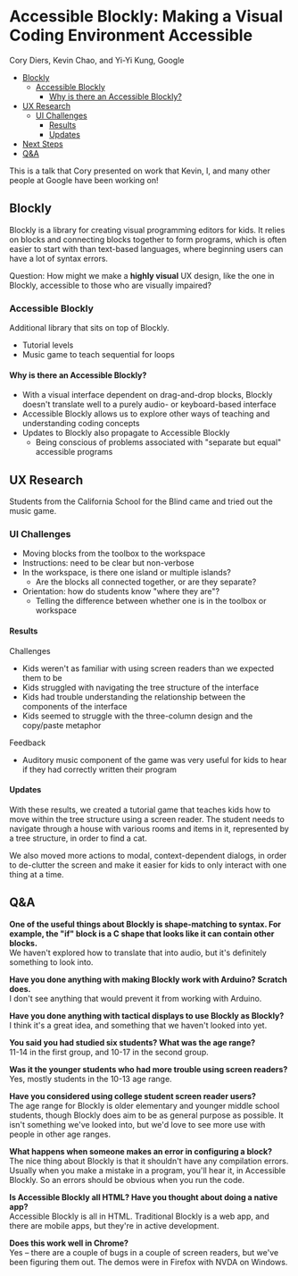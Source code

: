 # Accessible Blockly: Making a Visual Coding Environment Accessible

Cory Diers, Kevin Chao, and Yi-Yi Kung, Google

* [Blockly](#blockly)
  * [Accessible Blockly](#accessible-blockly)
    * [Why is there an Accessible Blockly?](#why-is-there-an-accessible-blockly)
* [UX Research](#ux-research)
  * [UI Challenges](#ui-challenges)
    * [Results](#results)
    * [Updates](#updates)
* [Next Steps](#next-steps)
* [Q&A](#qa)

This is a talk that Cory presented on work that Kevin, I, and many other people at Google have been working on!

## Blockly

Blockly is a library for creating visual programming editors for kids. It relies on blocks and connecting blocks together to form programs, which is often easier to start with than text-based languages, where beginning users can have a lot of syntax errors.

Question: How might we make a **highly visual** UX design, like the one in Blockly, accessible to those who are visually impaired?

### Accessible Blockly

Additional library that sits on top of Blockly.

* Tutorial levels
* Music game to teach sequential for loops

#### Why is there an Accessible Blockly?

* With a visual interface dependent on drag-and-drop blocks, Blockly doesn't translate well to a purely audio- or keyboard-based interface
* Accessible Blockly allows us to explore other ways of teaching and understanding coding concepts
* Updates to Blockly also propagate to Accessible Blockly
  * Being conscious of problems associated with "separate but equal" accessible programs

## UX Research

Students from the California School for the Blind came and tried out the music game.

### UI Challenges

* Moving blocks from the toolbox to the workspace
* Instructions: need to be clear but non-verbose
* In the workspace, is there one island or multiple islands?
  * Are the blocks all connected together, or are they separate?
* Orientation: how do students know "where they are"?
  * Telling the difference between whether one is in the toolbox or workspace

#### Results

Challenges

* Kids weren't as familiar with using screen readers than we expected them to be
* Kids struggled with navigating the tree structure of the interface
* Kids had trouble understanding the relationship between the components of the interface
* Kids seemed to struggle with the three-column design and the copy/paste metaphor

Feedback

* Auditory music component of the game was very useful for kids to hear if they had correctly written their program

#### Updates

With these results, we created a tutorial game that teaches kids how to move within the tree structure using a screen reader. The student needs to navigate through a house with various rooms and items in it, represented by a tree structure, in order to find a cat.

We also moved more actions to modal, context-dependent dialogs, in order to de-clutter the screen and make it easier for kids to only interact with one thing at a time.

## Q&A

**One of the useful things about Blockly is shape-matching to syntax. For example, the "if" block is a C shape that looks like it can contain other blocks.**  
We haven't explored how to translate that into audio, but it's definitely something to look into.

**Have you done anything with making Blockly work with Arduino? Scratch does.**  
I don't see anything that would prevent it from working with Arduino.

**Have you done anything with tactical displays to use Blockly as Blockly?**  
I think it's a great idea, and something that we haven't looked into yet.

**You said you had studied six students? What was the age range?**  
11-14 in the first group, and 10-17 in the second group.

**Was it the younger students who had more trouble using screen readers?**  
Yes, mostly students in the 10-13 age range.

**Have you considered using college student screen reader users?**  
The age range for Blockly is older elementary and younger middle school students, though Blockly does aim to be as general purpose as possible. It isn't something we've looked into, but we'd love to see more use with people in other age ranges.

**What happens when someone makes an error in configuring a block?**  
The nice thing about Blockly is that it shouldn't have any compilation errors. Usually when you make a mistake in a program, you'll hear it, in Accessible Blockly. So an errors should be obvious when you run the code.

**Is Accessible Blockly all HTML? Have you thought about doing a native app?**  
Accessible Blockly is all in HTML. Traditional Blockly is a web app, and there are mobile apps, but they're in active development.

**Does this work well in Chrome?**  
Yes – there are a couple of bugs in a couple of screen readers, but we've been figuring them out. The demos were in Firefox with NVDA on Windows.
